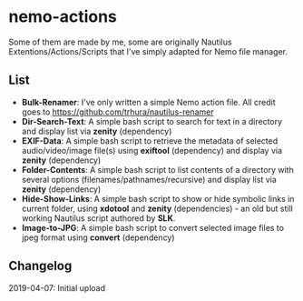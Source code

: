 # nemo-actions
Some of them are made by me, some are originally Nautilus Extentions/Actions/Scripts that I've simply adapted for Nemo file manager. 

List
-------
- **Bulk-Renamer**: I've only written a simple Nemo action file. All credit goes to https://github.com/trhura/nautilus-renamer
- **Dir-Search-Text**: A simple bash script to search for text in a directory and display list via **zenity** (dependency)
- **EXIF-Data**: A simple bash script to retrieve the metadata of selected audio/video/image file(s) using **exiftool** (dependency) and display via **zenity** (dependency)
- **Folder-Contents**: A simple bash script to list contents of a directory with several options (filenames/pathnames/recursive) and display list via **zenity** (dependency)
- **Hide-Show-Links**: A simple bash script to show or hide symbolic links in current folder, using **xdotool** and **zenity** (dependencies) - an old but still working Nautilus script authored by **SLK**.
- **Image-to-JPG**: A simple bash script to convert selected image files to jpeg format using **convert** (dependency)

Changelog
-----------
2019-04-07: Initial upload
